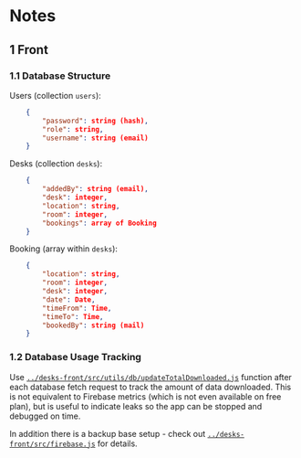 # Notes

## 1 Front

### 1.1 Database Structure

Users (collection `users`):

```json
    {
        "password": string (hash),
        "role": string,
        "username": string (email)
    }
```

Desks (collection `desks`):

```json
    {
        "addedBy": string (email),
        "desk": integer,
        "location": string,
        "room": integer,
        "bookings": array of Booking
    }
```

Booking (array within `desks`):

```json
    {
        "location": string,
        "room": integer,
        "desk": integer,
        "date": Date,
        "timeFrom": Time,
        "timeTo": Time,
        "bookedBy": string (mail)
    }
```

### 1.2 Database Usage Tracking

Use [`../desks-front/src/utils/db/updateTotalDownloaded.js`](../desks-front/src/utils/db/updateTotalDownloaded.js) function after each database fetch request to track the amount of data downloaded. This is not equivalent to Firebase metrics (which is not even available on free plan), but is useful to indicate leaks so the app can be stopped and debugged on time.

In addition there is a backup base setup - check out [`../desks-front/src/firebase.js`](../desks-front/src/utils/db/updateTotalDownloaded.js) for details.
